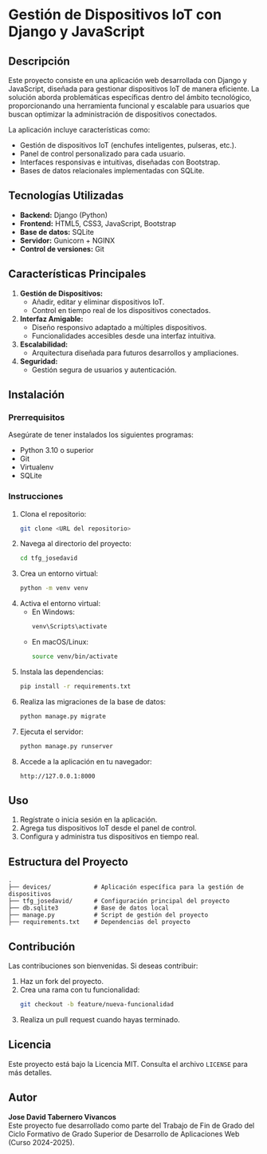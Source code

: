 # Gestión de Dispositivos IoT con Django y JavaScript

## Descripción
Este proyecto consiste en una aplicación web desarrollada con Django y JavaScript, diseñada para gestionar dispositivos IoT de manera eficiente. La solución aborda problemáticas específicas dentro del ámbito tecnológico, proporcionando una herramienta funcional y escalable para usuarios que buscan optimizar la administración de dispositivos conectados.

La aplicación incluye características como:
- Gestión de dispositivos IoT (enchufes inteligentes, pulseras, etc.).
- Panel de control personalizado para cada usuario.
- Interfaces responsivas e intuitivas, diseñadas con Bootstrap.
- Bases de datos relacionales implementadas con SQLite.

## Tecnologías Utilizadas
- **Backend:** Django (Python)
- **Frontend:** HTML5, CSS3, JavaScript, Bootstrap
- **Base de datos:** SQLite
- **Servidor:** Gunicorn + NGINX
- **Control de versiones:** Git

## Características Principales
1. **Gestión de Dispositivos:**
   - Añadir, editar y eliminar dispositivos IoT.
   - Control en tiempo real de los dispositivos conectados.
2. **Interfaz Amigable:**
   - Diseño responsivo adaptado a múltiples dispositivos.
   - Funcionalidades accesibles desde una interfaz intuitiva.
3. **Escalabilidad:**
   - Arquitectura diseñada para futuros desarrollos y ampliaciones.
4. **Seguridad:**
   - Gestión segura de usuarios y autenticación.

## Instalación
### Prerrequisitos
Asegúrate de tener instalados los siguientes programas:
- Python 3.10 o superior
- Git
- Virtualenv
- SQLite

### Instrucciones
1. Clona el repositorio:
   ```bash
   git clone <URL del repositorio>
   ```
2. Navega al directorio del proyecto:
   ```bash
   cd tfg_josedavid
   ```
3. Crea un entorno virtual:
   ```bash
   python -m venv venv
   ```
4. Activa el entorno virtual:
   - En Windows:
     ```bash
     venv\Scripts\activate
     ```
   - En macOS/Linux:
     ```bash
     source venv/bin/activate
     ```
5. Instala las dependencias:
   ```bash
   pip install -r requirements.txt
   ```
6. Realiza las migraciones de la base de datos:
   ```bash
   python manage.py migrate
   ```
7. Ejecuta el servidor:
   ```bash
   python manage.py runserver
   ```
8. Accede a la aplicación en tu navegador:
   ```
   http://127.0.0.1:8000
   ```

## Uso
1. Regístrate o inicia sesión en la aplicación.
2. Agrega tus dispositivos IoT desde el panel de control.
3. Configura y administra tus dispositivos en tiempo real.

## Estructura del Proyecto
```
.
├── devices/            # Aplicación específica para la gestión de dispositivos
├── tfg_josedavid/      # Configuración principal del proyecto
├── db.sqlite3          # Base de datos local
├── manage.py           # Script de gestión del proyecto
├── requirements.txt    # Dependencias del proyecto
```

## Contribución
Las contribuciones son bienvenidas. Si deseas contribuir:
1. Haz un fork del proyecto.
2. Crea una rama con tu funcionalidad:
   ```bash
   git checkout -b feature/nueva-funcionalidad
   ```
3. Realiza un pull request cuando hayas terminado.

## Licencia
Este proyecto está bajo la Licencia MIT. Consulta el archivo `LICENSE` para más detalles.

## Autor
**Jose David Tabernero Vivancos**  
Este proyecto fue desarrollado como parte del Trabajo de Fin de Grado del Ciclo Formativo de Grado Superior de Desarrollo de Aplicaciones Web (Curso 2024-2025).
